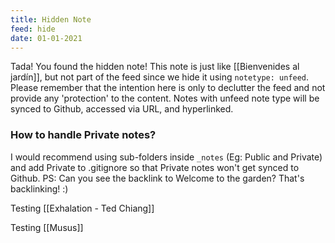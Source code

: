 ```yaml
---
title: Hidden Note
feed: hide
date: 01-01-2021
---
```


Tada! You found the hidden note! This note is just like [[Bienvenides al jardín]], but not part of the feed since we hide it using `notetype: unfeed`. Please remember that the intention here is only to declutter the feed and not provide any 'protection' to the content. Notes with unfeed note type will be synced to Github, accessed via URL, and hyperlinked.

### How to handle Private notes?

I would recommend using sub-folders inside `_notes` (Eg: Public and Private) and add Private to .gitignore so that Private notes won't get synced to Github. PS: Can you see the backlink to Welcome to the garden? That's backlinking! :)

Testing [[Exhalation - Ted Chiang]]

Testing [[Musus]]